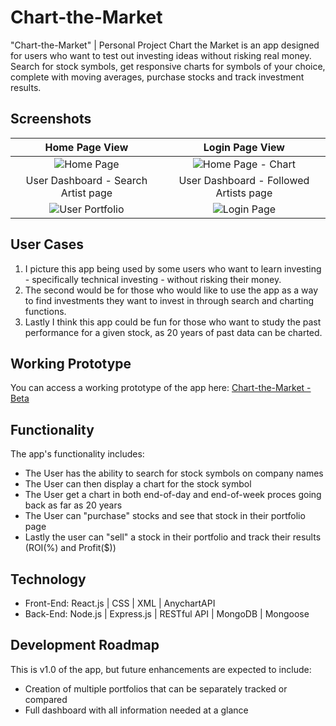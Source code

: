 # Chart-the-Market
"Chart-the-Market" | Personal Project
Chart the Market is an app designed for users who want to test out investing ideas without risking real money. Search for stock symbols, get responsive charts for symbols of your choice, complete with moving averages, purchase stocks and track investment results.

## Screenshots
Home Page View | Login Page View
:-------------------------:|:-------------------------:
![Home Page]()  |![Home Page - Chart]()
User Dashboard - Search Artist page| User Dashboard - Followed Artists page
![User Portfolio]() |![Login Page]()


## User Cases

1.  I picture this app being used by some users who want to learn investing - specifically technical investing - without risking their money. 
2.  The second would be for those who would like to use the app as a way to find investments they want to invest in through search and charting functions.
3.  Lastly I think this app could be fun for those who want to study the past performance for a given stock, as 20 years of past data can be charted.

## Working Prototype
You can access a working prototype of the app here: [Chart-the-Market - Beta]( https://guarded-sea-55613.herokuapp.com/)

## Functionality
The app's functionality includes:
* The User has the ability to search for stock symbols on company names
* The User can then display a chart for the stock symbol
* The User get a chart in both end-of-day and end-of-week proces going back as far as 20 years
* The User can "purchase" stocks and see that stock in their portfolio page
* Lastly the user can "sell" a stock in their portfolio and track their results (ROI(%) and Profit($))

## Technology
* Front-End: React.js | CSS | XML | AnychartAPI
* Back-End: Node.js | Express.js | RESTful API | MongoDB | Mongoose

## Development Roadmap
This is v1.0 of the app, but future enhancements are expected to include:
* Creation of multiple portfolios that can be separately tracked or compared
* Full dashboard with all information needed at a glance